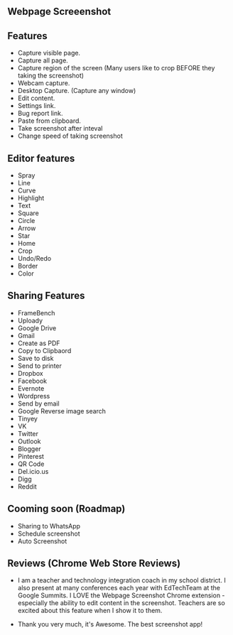 ## Webpage Screeenshot

## Features
 * Capture visible page.
 * Capture all page.
 * Capture region of the screen (Many users like to crop BEFORE they taking the screenshot)
 * Webcam capture.
 * Desktop Capture. (Capture any window)
 * Edit content.
 * Settings link.
 * Bug report link.
 * Paste from clipboard.
 * Take screenshot after inteval
 * Change speed of taking screenshot

## Editor features
 * Spray
 * Line
 * Curve
 * Highlight
 * Text
 * Square
 * Circle
 * Arrow
 * Star
 * Home
 * Crop
 * Undo/Redo
 * Border
 * Color

## Sharing Features
 * FrameBench
 * Uploady
 * Google Drive
 * Gmail
 * Create as PDF
 * Copy to Clipbaord
 * Save to disk
 * Send to printer
 * Dropbox
 * Facebook
 * Evernote
 * Wordpress
 * Send by email
 * Google Reverse image search
 * Tinyey
 * VK
 * Twitter
 * Outlook
 * Blogger
 * Pinterest
 * QR Code
 * Del.icio.us
 * Digg
 * Reddit
 
## Cooming soon (Roadmap)
 * Sharing to WhatsApp
 * Schedule screenshot
 * Auto Screenshot

## Reviews (Chrome Web Store Reviews)
 * I am a teacher and technology integration coach in my school district.  I also present at many conferences each year with EdTechTeam at the Google Summits.  I LOVE the Webpage Screenshot Chrome extension - especially the ability to edit content in the screenshot.  Teachers are so excited about this feature when I show it to them.
 
 * Thank you very much, it's Awesome. The best screenshot app!
